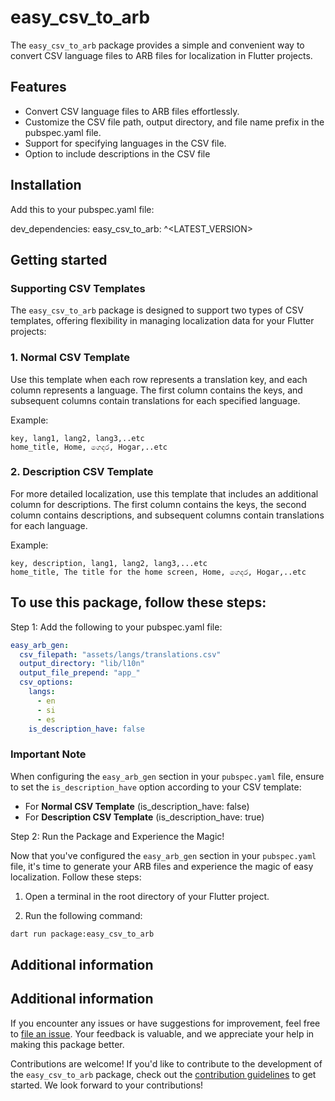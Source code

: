 <!-- 
This README describes the easy_csv_to_arb package. If you publish this package to pub.dev,
this README's contents appear on the landing page for your package.

For information about how to write a good package README, see the guide for
[writing package pages](https://dart.dev/guides/libraries/writing-package-pages). 

For general information about developing packages, see the Dart guide for
[creating packages](https://dart.dev/guides/libraries/create-library-packages)
and the Flutter guide for
[developing packages and plugins](https://flutter.dev/developing-packages). 
-->

# easy_csv_to_arb

The `easy_csv_to_arb` package provides a simple and convenient way to convert CSV language files to ARB files for localization in Flutter projects.

## Features

- Convert CSV language files to ARB files effortlessly.
- Customize the CSV file path, output directory, and file name prefix in the pubspec.yaml file.
- Support for specifying languages in the CSV file.
- Option to include descriptions in the CSV file

## Installation

Add this to your pubspec.yaml file:

  dev_dependencies:
    easy_csv_to_arb: ^<LATEST_VERSION>


## Getting started

### Supporting CSV Templates

The `easy_csv_to_arb` package is designed to support two types of CSV templates, offering flexibility in managing localization data for your Flutter projects:

### 1. Normal CSV Template

Use this template when each row represents a translation key, and each column represents a language. The first column contains the keys, and subsequent columns contain translations for each specified language.

Example:
```csv
key, lang1, lang2, lang3,..etc
home_title, Home, ගෙදර, Hogar,..etc
```
### 2. Description CSV Template

For more detailed localization, use this template that includes an additional column for descriptions. The first column contains the keys, the second column contains descriptions, and subsequent columns contain translations for each language.

Example:
```csv
key, description, lang1, lang2, lang3,...etc
home_title, The title for the home screen, Home, ගෙදර, Hogar,..etc
```
## To use this package, follow these steps:

Step 1: Add the following to your pubspec.yaml file:

```yaml
easy_arb_gen:
  csv_filepath: "assets/langs/translations.csv"
  output_directory: "lib/l10n"
  output_file_prepend: "app_"
  csv_options:
    langs:
      - en
      - si
      - es
    is_description_have: false
```
### Important Note

When configuring the `easy_arb_gen` section in your `pubspec.yaml` file, ensure to set the `is_description_have` option according to your CSV template:

- For **Normal CSV Template** (is_description_have: false)
- For **Description CSV Template** (is_description_have: true)

Step 2: Run the Package and Experience the Magic!

Now that you've configured the `easy_arb_gen` section in your `pubspec.yaml` file, it's time to generate your ARB files and experience the magic of easy localization. Follow these steps:

1. Open a terminal in the root directory of your Flutter project.

2. Run the following command:

```bash
dart run package:easy_csv_to_arb
```

## Additional information

## Additional information

If you encounter any issues or have suggestions for improvement, feel free to [file an issue](https://github.com/supunnilakshana/easy_arb_gen/issues). Your feedback is valuable, and we appreciate your help in making this package better.

Contributions are welcome! If you'd like to contribute to the development of the `easy_csv_to_arb` package, check out the [contribution guidelines](https://github.com/supunnilakshana/easy_arb_gen) to get started. We look forward to your contributions!



